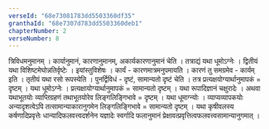 ```yaml
---
verseId: "68e73081783dd5503360df35"
granthaId: "68e7307d783dd5503360deb1"
chapterNumber: 2
verseNumber: 8
---
```


 त्रिविधमनुमानम् । कार्यानुमानं, कारणानुमानम्, अकार्यकारणानुमानं चेति  । तत्राद्यं यथा धूमोऽग्नेः । द्वितीयं यथा विशिष्टमेघोन्नतिर्वृष्टेः । इयांस्तुविशेषः । कार्यं - कारणमात्रमनुपमायति । कारणं तु समग्रमेव - कार्यम् इति । तृतीयं यथा रसो रूपस्येति । पुनर्द्विविधं - दृष्टं, सामान्यतो दृष्टं चेति । तत्र प्रत्यक्षयोग्यार्थानुमापकं = दृष्टम् । यथा धूमोऽग्नेः । प्रत्यक्षायोग्यार्थानुमापकं = सामान्यतो दृष्टम् । यथा रूपादिज्ञानं चक्षुरादेः  । अथवा यथाभूतयोः व्याप्तिग्रहणं तथाभूतयोरेव लिङ्गलिङ्गिभावे = दृष्टम् । यथा धूमाग्न्योः । व्याप्यव्यापकयोः अन्यादृशत्वेऽपि तत्सामान्याकारानुगमेन लिङ्गलिङ्गिभावे = सामान्यतो दृष्टम् । यथा कृषीवलस्य कर्षणादिप्रवृत्तेः धान्यादिफलवत्त्वदर्शनेन यज्ञादेः स्वर्गादि फलानुमानं प्रेक्षावत्प्रवृत्तित्वफलवत्त्वसामान्यानुगमात्  । 
